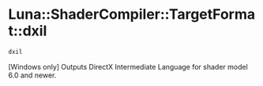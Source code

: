 # Luna::ShaderCompiler::TargetFormat::dxil

```c++
dxil
```

[Windows only] Outputs DirectX Intermediate Language for shader model 6.0 and newer. 

